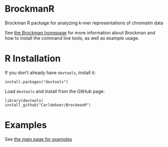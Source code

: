 # BrockmanR
Brockman R package for analyzing k-mer representations of chromatin data


See [the Brockman homepage](https://carldeboer.github.io/brockman.html) for more information about Brockman and how to install the command line tools, as well as example usage.

# R Installation

If you don't already have `devtools`, install it:
```
install.packages("devtools")
```

Load `devtools` and install from the GitHub page:

```
library(devtools)
install_github("Carldeboer/BrockmanR")
```

# Examples

See [the main page for examples](https://carldeboer.github.io/brockman_examples.html)
